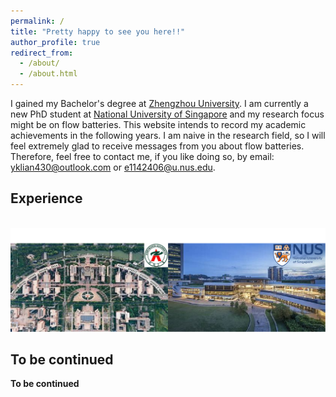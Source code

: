 ```yaml
---
permalink: /
title: "Pretty happy to see you here!!"
author_profile: true
redirect_from: 
  - /about/
  - /about.html
---
```


I gained my Bachelor's degree at [Zhengzhou University](https://www.zzu.edu.cn/). I am currently a new PhD student at [National University of Singapore](https://nus.edu.sg/) and my research focus might be on flow batteries. This website intends to record my academic achievements in the following years. I am naive in the research field, so I will feel extremely glad to receive messages from you about flow batteries. Therefore, feel free to contact me, if you like doing so, by email: yklian430@outlook.com or e1142406@u.nus.edu.

Experience
------
<br/><img src='/images/experience.png'>

To be continued
------

**To be continued**
